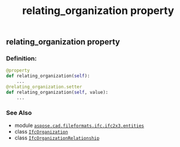 ﻿---
title: relating_organization property
second_title: Aspose.CAD for Python via .NET API References
description: 
type: docs
weight: 80
url: /python-net/aspose.cad.fileformats.ifc.ifc2x3.entities/ifcorganizationrelationship/relating_organization/
is_root: false
---

## relating_organization property

### Definition:
```python
@property
def relating_organization(self):
    ...
@relating_organization.setter
def relating_organization(self, value):
    ...
```

### See Also
* module [`aspose.cad.fileformats.ifc.ifc2x3.entities`](../../)
* class [`IfcOrganization`](/cad/python-net/aspose.cad.fileformats.ifc.ifc2x3.entities/ifcorganization)
* class [`IfcOrganizationRelationship`](/cad/python-net/aspose.cad.fileformats.ifc.ifc2x3.entities/ifcorganizationrelationship)
